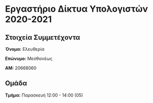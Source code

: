 # Εργαστήριο Δίκτυα Υπολογιστών 2020-2021
## Στοιχεία Συμμετέχοντα

**Όνομα:** Ελευθερία

**Επώνυμο:** Μεσθανέως

**ΑΜ:** 20668060 

## Ομάδα
**Τμήμα:** Παρασκευή 12:00 - 14:00 (05)
